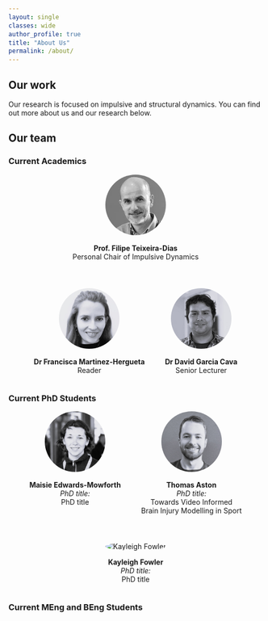```yaml
---
layout: single
classes: wide
author_profile: true
title: "About Us"
permalink: /about/
---
```


## Our work 
Our research is focused on impulsive and structural dynamics. You can find out more about us and our research below.

## Our team 
### **Current Academics**

<div style="display: flex; justify-content: center; gap: 40px; text-align: center; flex-wrap: wrap;">

<div>
  <img src="../assets/images/headshots/ftd.jfif" alt="FTD" style="width: 120px; height: 120px; border-radius: 50%; object-fit: cover;">
  <p><strong> Prof. Filipe Teixeira-Dias</strong><br>Personal Chair of Impulsive Dynamics</p>
</div>

<div>
  <img src="../assets/images/headshots/fmh.jpg" alt="FMH" style="width: 120px; height: 120px; border-radius: 50%; object-fit: cover;">
  <p><strong>Dr Francisca Martinez-Hergueta</strong><br>Reader</p>
</div>

<div>
  <img src="../assets/images/headshots/dgc.jpg" alt="DGC" style="width: 120px; height: 120px; border-radius: 50%; object-fit: cover;">
  <p><strong>Dr David Garcia Cava</strong><br>Senior Lecturer</p>
</div>

</div>

### **Current PhD Students** 

<div style="display: flex; justify-content: center; gap: 40px; text-align: center; flex-wrap: wrap;">

  <div style="max-width: 250px;">
    <img src="../assets/images/headshots/mem.JPG" alt="Maisie Edwards-Mowforth" style="width: 120px; height: 120px; border-radius: 50%; object-fit: cover;">
    <p><strong>Maisie Edwards-Mowforth</strong><br>
    <em>PhD title:</em><br> <span style="display: block; max-width: 200px; margin: 0 auto;">PhD title</span></p>
    <p><a href="mailto:maisie.email@ed.ac.uk"><i class="fas fa-envelope"></i></a></p>
  </div>

  <div style="max-width: 250px;">
    <img src="../assets/images/headshots/ta.JPG" alt="Thomas Aston" style="width: 120px; height: 120px; border-radius: 50%; object-fit: cover;">
    <p><strong>Thomas Aston</strong><br>
    <em>PhD title:</em><br> <span style="display: block; max-width: 200px; margin: 0 auto;">Towards Video Informed Brain Injury Modelling in Sport</span></p>
    <p><a href="mailto:thomas.aston@ed.ac.uk"><i class="fas fa-envelope"></i></a></p>
  </div>

  <div style="max-width: 250px;">
    <img src="../assets/images/headshots/kf.JPG" alt="Kayleigh Fowler" style="width: 120px; height: 120px; border-radius: 50%; object-fit: cover;">
    <p><strong>Kayleigh Fowler</strong><br>
    <em>PhD title:</em><br> <span style="display: block; max-width: 200px; margin: 0 auto;">PhD title</span></p>
    <p><a href="mailto:kayleigh.email@ed.ac.uk"><i class="fas fa-envelope"></i></a></p>
  </div>

</div>


### **Current MEng and BEng Students**